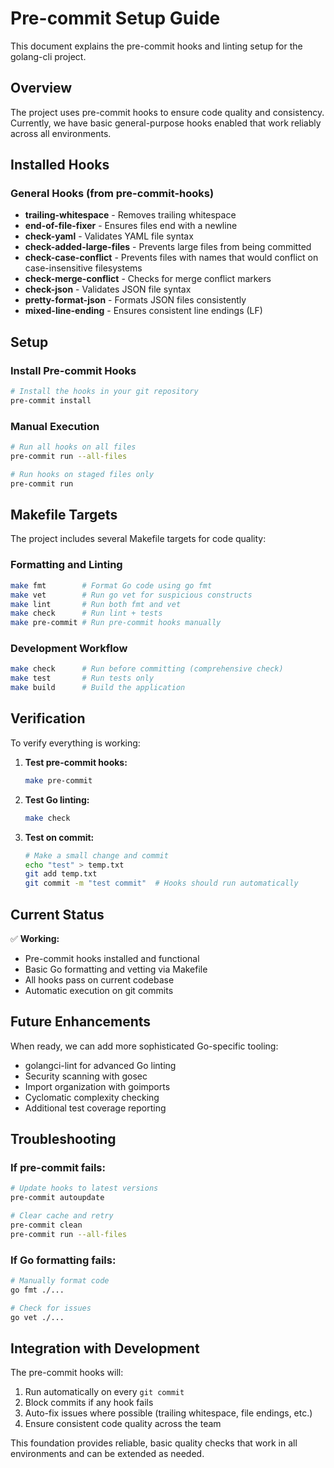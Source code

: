# Pre-commit Setup Guide

This document explains the pre-commit hooks and linting setup for the golang-cli project.

## Overview

The project uses pre-commit hooks to ensure code quality and consistency. Currently, we have basic general-purpose hooks enabled that work reliably across all environments.

## Installed Hooks

### General Hooks (from pre-commit-hooks)
- **trailing-whitespace** - Removes trailing whitespace
- **end-of-file-fixer** - Ensures files end with a newline
- **check-yaml** - Validates YAML file syntax
- **check-added-large-files** - Prevents large files from being committed
- **check-case-conflict** - Prevents files with names that would conflict on case-insensitive filesystems
- **check-merge-conflict** - Checks for merge conflict markers
- **check-json** - Validates JSON file syntax
- **pretty-format-json** - Formats JSON files consistently
- **mixed-line-ending** - Ensures consistent line endings (LF)

## Setup

### Install Pre-commit Hooks
```bash
# Install the hooks in your git repository
pre-commit install
```

### Manual Execution
```bash
# Run all hooks on all files
pre-commit run --all-files

# Run hooks on staged files only
pre-commit run
```

## Makefile Targets

The project includes several Makefile targets for code quality:

### Formatting and Linting
```bash
make fmt        # Format Go code using go fmt
make vet        # Run go vet for suspicious constructs
make lint       # Run both fmt and vet
make check      # Run lint + tests
make pre-commit # Run pre-commit hooks manually
```

### Development Workflow
```bash
make check      # Run before committing (comprehensive check)
make test       # Run tests only
make build      # Build the application
```

## Verification

To verify everything is working:

1. **Test pre-commit hooks:**
   ```bash
   make pre-commit
   ```

2. **Test Go linting:**
   ```bash
   make check
   ```

3. **Test on commit:**
   ```bash
   # Make a small change and commit
   echo "test" > temp.txt
   git add temp.txt
   git commit -m "test commit"  # Hooks should run automatically
   ```

## Current Status

✅ **Working:**
- Pre-commit hooks installed and functional
- Basic Go formatting and vetting via Makefile
- All hooks pass on current codebase
- Automatic execution on git commits

## Future Enhancements

When ready, we can add more sophisticated Go-specific tooling:
- golangci-lint for advanced Go linting
- Security scanning with gosec
- Import organization with goimports
- Cyclomatic complexity checking
- Additional test coverage reporting

## Troubleshooting

### If pre-commit fails:
```bash
# Update hooks to latest versions
pre-commit autoupdate

# Clear cache and retry
pre-commit clean
pre-commit run --all-files
```

### If Go formatting fails:
```bash
# Manually format code
go fmt ./...

# Check for issues
go vet ./...
```

## Integration with Development

The pre-commit hooks will:
1. Run automatically on every `git commit`
2. Block commits if any hook fails
3. Auto-fix issues where possible (trailing whitespace, file endings, etc.)
4. Ensure consistent code quality across the team

This foundation provides reliable, basic quality checks that work in all environments and can be extended as needed.
